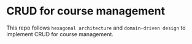 # CRUD for course management

This repo follows `hexagonal architecture` and `domain-driven design` to implement CRUD for course management.
